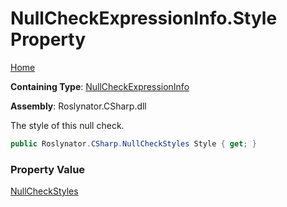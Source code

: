 # NullCheckExpressionInfo\.Style Property

[Home](../../../../../README.md)

**Containing Type**: [NullCheckExpressionInfo](../README.md)

**Assembly**: Roslynator\.CSharp\.dll

  
The style of this null check\.

```csharp
public Roslynator.CSharp.NullCheckStyles Style { get; }
```

### Property Value

[NullCheckStyles](../../../NullCheckStyles/README.md)

